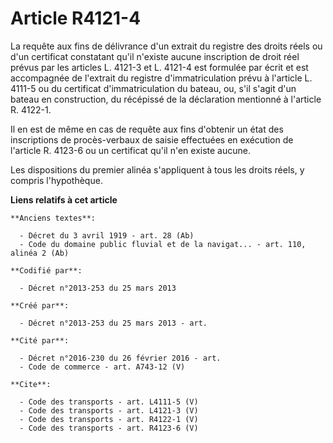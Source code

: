 # Article R4121-4

La requête aux fins de délivrance d'un extrait du registre des droits réels ou d'un certificat constatant qu'il n'existe
aucune inscription de droit réel prévus par les articles L. 4121-3 et L. 4121-4 est formulée par écrit et est accompagnée de
l'extrait du registre d'immatriculation prévu à l'article L. 4111-5 ou du certificat d'immatriculation du bateau, ou, s'il
s'agit d'un bateau en construction, du récépissé de la déclaration mentionné à l'article R. 4122-1. 

Il en est de même en cas de requête aux fins d'obtenir un état des inscriptions de procès-verbaux de saisie effectuées en
exécution de l'article R. 4123-6 ou un certificat qu'il n'en existe aucune. 

Les dispositions du premier alinéa s'appliquent à tous les droits réels, y compris l'hypothèque.

**Liens relatifs à cet article**

	**Anciens textes**:

	  - Décret du 3 avril 1919 - art. 28 (Ab)
	  - Code du domaine public fluvial et de la navigat... - art. 110, alinéa 2 (Ab)

	**Codifié par**:

	  - Décret n°2013-253 du 25 mars 2013

	**Créé par**:

	  - Décret n°2013-253 du 25 mars 2013 - art.

	**Cité par**:

	  - Décret n°2016-230 du 26 février 2016 - art.
	  - Code de commerce - art. A743-12 (V)

	**Cite**:

	  - Code des transports - art. L4111-5 (V)
	  - Code des transports - art. L4121-3 (V)
	  - Code des transports - art. R4122-1 (V)
	  - Code des transports - art. R4123-6 (V)
